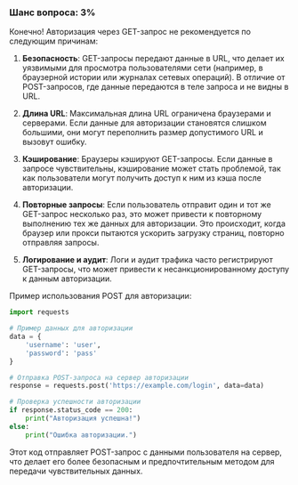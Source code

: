 ### Шанс вопроса: 3%

Конечно! Авторизация через GET-запрос не рекомендуется по следующим причинам:

1. **Безопасность**: GET-запросы передают данные в URL, что делает их уязвимыми для просмотра пользователями сети (например, в браузерной истории или журналах сетевых операций). В отличие от POST-запросов, где данные передаются в теле запроса и не видны в URL.

2. **Длина URL**: Максимальная длина URL ограничена браузерами и серверами. Если данные для авторизации становятся слишком большими, они могут переполнить размер допустимого URL и вызовут ошибку.

3. **Кэширование**: Браузеры кэшируют GET-запросы. Если данные в запросе чувствительны, кэширование может стать проблемой, так как пользователи могут получить доступ к ним из кэша после авторизации.

4. **Повторные запросы**: Если пользователь отправит один и тот же GET-запрос несколько раз, это может привести к повторному выполнению тех же данных для авторизации. Это происходит, когда браузер или прокси пытаются ускорить загрузку страниц, повторно отправляя запросы.

5. **Логирование и аудит**: Логи и аудит трафика часто регистрируют GET-запросы, что может привести к несанкционированному доступу к данным авторизации.

Пример использования POST для авторизации:
```python
import requests

# Пример данных для авторизации
data = {
    'username': 'user',
    'password': 'pass'
}

# Отправка POST-запроса на сервер авторизации
response = requests.post('https://example.com/login', data=data)

# Проверка успешности авторизации
if response.status_code == 200:
    print("Авторизация успешна!")
else:
    print("Ошибка авторизации.")
```
Этот код отправляет POST-запрос с данными пользователя на сервер, что делает его более безопасным и предпочтительным методом для передачи чувствительных данных.